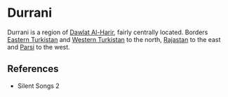 # Durrani
Durrani is a region of [Dawlat Al-Harir](Location/Dawlat%20Al-Harir.md), fairly centrally located. Borders [Eastern Turkistan](Location/Region/Eastern%20Turkistan.md) and [Western Turkistan](Location/Region/Western%20Turkistan.md) to the north, [Rajastan](Location/Region/Rajastan.md) to the east and [Parsi](Location/Region/Parsi.md) to the west.

## References
- Silent Songs 2
